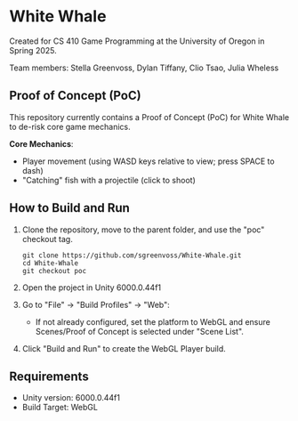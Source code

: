 # White Whale
 
Created for CS 410 Game Programming at the University of Oregon in Spring 2025.

Team members: Stella Greenvoss, Dylan Tiffany, Clio Tsao, Julia Wheless


## Proof of Concept (PoC)
This repository currently contains a Proof of Concept (PoC) for White Whale to de-risk core game mechanics.

**Core Mechanics**:  
  - Player movement (using WASD keys relative to view; press SPACE to dash)
  - "Catching" fish with a projectile (click to shoot)

## How to Build and Run
1. Clone the repository, move to the parent folder, and use the "poc" checkout tag.

   ```
   git clone https://github.com/sgreenvoss/White-Whale.git
   cd White-Whale
   git checkout poc
   ```

2. Open the project in Unity 6000.0.44f1
3. Go to "File" → "Build Profiles" → "Web":
   - If not already configured, set the platform to WebGL and ensure Scenes/Proof of Concept is selected under "Scene List".
4. Click "Build and Run" to create the WebGL Player build.

## Requirements
- Unity version: 6000.0.44f1
- Build Target: WebGL

